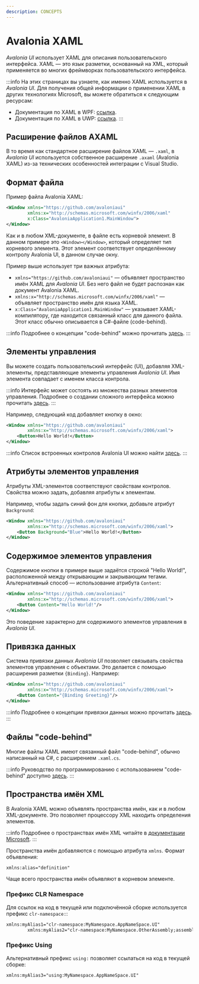 ```yaml
---
description: CONCEPTS
---
```


# Avalonia XAML

_Avalonia UI_ использует XAML для описания пользовательского интерфейса. XAML — это язык разметки, основанный на XML, который применяется во многих фреймворках пользовательского интерфейса.

:::info
На этих страницах вы узнаете, как именно XAML используется в _Avalonia UI_. Для получения общей информации о применении XAML в других технологиях Microsoft, вы можете обратиться к следующим ресурсам:

- Документация по XAML в WPF: [ссылка](https://docs.microsoft.com/en-us/dotnet/framework/wpf/advanced/xaml-overview-wpf).
- Документация по XAML в UWP: [ссылка](https://docs.microsoft.com/en-us/windows/uwp/xaml-platform/xaml-overview).
  :::

## Расширение файлов AXAML

В то время как стандартное расширение файлов XAML — `.xaml`, в _Avalonia UI_ используется собственное расширение `.axaml` (Avalonia XAML) из-за технических особенностей интеграции с Visual Studio.

## Формат файла

Пример файла Avalonia XAML:

```xml
<Window xmlns="https://github.com/avaloniaui"
        xmlns:x="http://schemas.microsoft.com/winfx/2006/xaml"
        x:Class="AvaloniaApplication1.MainWindow">
</Window>
```

Как и в любом XML-документе, в файле есть корневой элемент. В данном примере это `<Window></Window>`, который определяет тип корневого элемента. Этот элемент соответствует определённому контролу Avalonia UI, в данном случае окну.

Пример выше использует три важных атрибута:

- `xmlns="https://github.com/avaloniaui"` — объявляет пространство имён XAML для _Avalonia UI_. Без него файл не будет распознан как документ Avalonia XAML.
- `xmlns:x="http://schemas.microsoft.com/winfx/2006/xaml"` — объявляет пространство имён для языка XAML.
- `x:Class="AvaloniaApplication1.MainWindow"` — указывает XAML-компилятору, где находится связанный класс для данного файла. Этот класс обычно описывается в C#-файле (code-behind).

:::info
Подробнее о концепции "code-behind" можно прочитать [здесь](code-behind).
:::

## Элементы управления

Вы можете создать пользовательский интерфейс (UI), добавляя XML-элементы, представляющие элементы управления _Avalonia UI_. Имя элемента совпадает с именем класса контрола.

:::info
Интерфейс может состоять из множества разных элементов управления. Подробнее о создании сложного интерфейса можно прочитать [здесь](../../concepts/ui-composition.md).
:::

Например, следующий код добавляет кнопку в окно:

```xml
<Window xmlns="https://github.com/avaloniaui"
        xmlns:x="http://schemas.microsoft.com/winfx/2006/xaml">
    <Button>Hello World!</Button>
</Window>
```

:::info
Список встроенных контролов Avalonia UI можно найти [здесь](../../reference/controls).
:::

## Атрибуты элементов управления

Атрибуты XML-элементов соответствуют свойствам контролов. Свойства можно задать, добавляя атрибуты к элементам.

Например, чтобы задать синий фон для кнопки, добавьте атрибут `Background`:

```xml
<Window xmlns="https://github.com/avaloniaui"
        xmlns:x="http://schemas.microsoft.com/winfx/2006/xaml">
    <Button Background="Blue">Hello World!</Button>
</Window>
```

## Содержимое элементов управления

Содержимое кнопки в примере выше задаётся строкой "Hello World!", расположенной между открывающим и закрывающим тегами. Альтернативный способ — использование атрибута `Content`:

```xml
<Window xmlns="https://github.com/avaloniaui"
        xmlns:x="http://schemas.microsoft.com/winfx/2006/xaml">
    <Button Content="Hello World!"/>
</Window>
```

Это поведение характерно для содержимого элементов управления в _Avalonia UI_.

## Привязка данных

Система привязки данных _Avalonia UI_ позволяет связывать свойства элементов управления с объектами. Это делается с помощью расширения разметки `{Binding}`. Например:

```xml
<Window xmlns="https://github.com/avaloniaui"
        xmlns:x="http://schemas.microsoft.com/winfx/2006/xaml">
    <Button Content="{Binding Greeting}"/>
</Window>
```

:::info
Подробнее о концепции привязки данных можно прочитать [здесь](../data/data-binding).
:::

## Файлы "code-behind"

Многие файлы XAML имеют связанный файл "code-behind", обычно написанный на C#, с расширением `.xaml.cs`.

:::info
Руководство по программированию с использованием "code-behind" доступно [здесь](code-behind).
:::

## Пространства имён XML

В Avalonia XAML можно объявлять пространства имён, как и в любом XML-документе. Это позволяет процессору XML находить определения элементов.

:::info
Подробнее о пространствах имён XML читайте в [документации Microsoft](https://docs.microsoft.com/en-us/dotnet/standard/data/xml/managing-namespaces-in-an-xml-document).
:::

Пространства имён добавляются с помощью атрибута `xmlns`. Формат объявления:

```xml
xmlns:alias="definition"
```

Чаще всего пространства имён объявляют в корневом элементе.

### **Префикс CLR Namespace**

Для ссылок на код в текущей или подключённой сборке используется префикс `clr-namespace:`:

```xml
xmlns:myAlias1="clr-namespace:MyNamespace.AppNameSpace.UI"
        xmlns:myAlias2="clr-namespace:MyNamespace.OtherAssembly;assembly=OtherAssembly"
```

### **Префикс Using**

Альтернативный префикс `using:` позволяет ссылаться на код в текущей сборке:

```xml
xmlns:myAlias3="using:MyNamespace.AppNameSpace.UI"
```